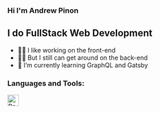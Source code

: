 ### Hi I'm Andrew Pinon

## I do FullStack Web Development

- 👨‍🎨 I like working on the front-end
- 👨‍🔧 But I still can get around on the back-end
- 🌱 I’m currently learning GraphQL and Gatsby

### Languages and Tools: 
<img align="left" alt="React" width="26px" src="https://img.icons8.com/ultraviolet/40/000000/react.png"/>
 
 
<br />
<br />

<!--
**ainderew/ainderew** is a ✨ _special_ ✨ repository because its `README.md` (this file) appears on your GitHub profile.

Here are some ideas to get you started:

- 🔭 I’m currently working on ...
- 🌱 I’m currently learning ...
- 👯 I’m looking to collaborate on ...
- 🤔 I’m looking for help with ...
- 💬 Ask me about ...
- 📫 How to reach me: ...
- 😄 Pronouns: ...
- ⚡ Fun fact: ...
-->
